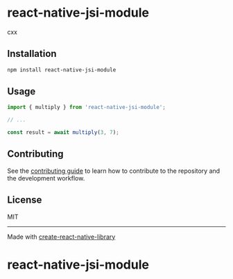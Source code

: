 # react-native-jsi-module

cxx

## Installation

```sh
npm install react-native-jsi-module
```

## Usage


```js
import { multiply } from 'react-native-jsi-module';

// ...

const result = await multiply(3, 7);
```


## Contributing

See the [contributing guide](CONTRIBUTING.md) to learn how to contribute to the repository and the development workflow.

## License

MIT

---

Made with [create-react-native-library](https://github.com/callstack/react-native-builder-bob)
# react-native-jsi-module
